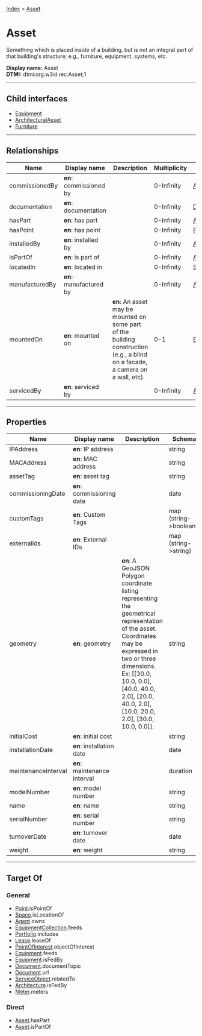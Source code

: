 [Index](../index.md) > [Asset](#)
# Asset

Something which is placed inside of a building, but is not an integral part of that building's structure; e.g., furniture, equipment, systems, etc.


**Display name:** Asset<br />
**DTMI:** dtmi:org:w3id:rec:Asset;1

---

## Child interfaces
* [Equipment](Equipment/Equipment.md)
* [ArchitecturalAsset](ArchitecturalAsset/ArchitecturalAsset.md)
* [Furniture](Furniture/Furniture.md)

---

## Relationships

|Name|Display name|Description|Multiplicity|Target|Properties|Writable|
|-|-|-|-|-|-|-|
|commissionedBy|**en**: commissioned by||0-Infinity|[Agent](../Agent/Agent.md)||True|
|documentation|**en**: documentation||0-Infinity|[Document](../Information/Document/Document.md)||True|
|hasPart|**en**: has part||0-Infinity|[Asset](#)||True|
|hasPoint|**en**: has point||0-Infinity|[Point](../Point/Point.md)||True|
|installedBy|**en**: installed by||0-Infinity|[Agent](../Agent/Agent.md)||True|
|isPartOf|**en**: is part of||0-Infinity|[Asset](#)||True|
|locatedIn|**en**: located in||0-Infinity|[Space](../Space/Space.md)||True|
|manufacturedBy|**en**: manufactured by||0-Infinity|[Agent](../Agent/Agent.md)||True|
|mountedOn|**en**: mounted on|**en**: An asset may be mounted on some part of the building construction (e.g., a blind on a facade, a camera on a wall, etc).|0-1|[BuildingElement](../BuildingElement/BuildingElement.md)||True|
|servicedBy|**en**: serviced by||0-Infinity|[Agent](../Agent/Agent.md)||True|

---

## Properties

|Name|Display name|Description|Schema|Writable|
|-|-|-|-|-|
|IPAddress|**en**: IP address||string|True|
|MACAddress|**en**: MAC address||string|True|
|assetTag|**en**: asset tag||string|True|
|commissioningDate|**en**: commissioning date||date|True|
|customTags|**en**: Custom Tags||map (string->boolean)|True|
|externalIds|**en**: External IDs||map (string->string)|True|
|geometry|**en**: geometry|**en**: A GeoJSON Polygon coordinate listing representing the geometrical representation of the asset. Coordinates may be expressed in two or three dimensions. Ex: [[30.0, 10.0, 0.0], [40.0, 40.0, 2.0], [20.0, 40.0, 2.0], [10.0, 20.0, 2.0], [30.0, 10.0, 0.0]].|string|True|
|initialCost|**en**: initial cost||string|True|
|installationDate|**en**: installation date||date|True|
|maintenanceInterval|**en**: maintenance interval||duration|True|
|modelNumber|**en**: model number||string|True|
|name|**en**: name||string|True|
|serialNumber|**en**: serial number||string|True|
|turnoverDate|**en**: turnover date||date|True|
|weight|**en**: weight||string|True|

---

## Target Of
### General
* [Point](../Point/Point.md).isPointOf
* [Space](../Space/Space.md).isLocationOf
* [Agent](../Agent/Agent.md).owns
* [EquipmentCollection](../Collection/EquipmentCollection.md).feeds
* [Portfolio](../Collection/Portfolio.md).includes
* [Lease](../Event/Lease.md).leaseOf
* [PointOfInterest](../Information/PointOfInterest.md).objectOfInterest
* [Equipment](Equipment/Equipment.md).feeds
* [Equipment](Equipment/Equipment.md).isFedBy
* [Document](../Information/Document/Document.md).documentTopic
* [Document](../Information/Document/Document.md).url
* [ServiceObject](../Information/ServiceObject/ServiceObject.md).relatedTo
* [Architecture](../Space/Architecture/Architecture.md).isFedBy
* [Meter](Equipment/Meter/Meter.md).meters
### Direct
* [Asset](#).hasPart
* [Asset](#).isPartOf

